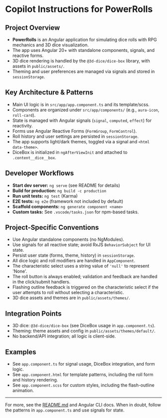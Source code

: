 # Copilot Instructions for PowerRolls

## Project Overview
- **PowerRolls** is an Angular application for simulating dice rolls with RPG mechanics and 3D dice visualization.
- The app uses Angular 20+ with standalone components, signals, and reactive forms.
- 3D dice rendering is handled by the `@3d-dice/dice-box` library, with assets in `public/assets/`.
- Theming and user preferences are managed via signals and stored in `sessionStorage`.

## Key Architecture & Patterns
- Main UI logic is in `src/app/app.component.ts` and its template/scss.
- Components are organized under `src/app/components/` (e.g., `aura-icon`, `roll-card`).
- State is managed with Angular signals (`signal`, `computed`, `effect`) for reactivity.
- Forms use Angular Reactive Forms (`FormGroup`, `FormControl`).
- Roll history and user settings are persisted in `sessionStorage`.
- The app supports light/dark themes, toggled via a signal and `<html data-theme>`.
- DiceBox is initialized in `ngAfterViewInit` and attached to `.content__dice__box`.

## Developer Workflows
- **Start dev server:** `ng serve` (see README for details)
- **Build for production:** `ng build -c production`
- **Run unit tests:** `ng test` (Karma)
- **E2E tests:** `ng e2e` (framework not included by default)
- **Scaffold components:** `ng generate component <name>`
- **Custom tasks:** See `.vscode/tasks.json` for npm-based tasks.

## Project-Specific Conventions
- Use Angular standalone components (no NgModules).
- Use signals for all reactive state; avoid RxJS `BehaviorSubject` for UI state.
- Persist user state (forms, theme, history) in `sessionStorage`.
- All dice logic and roll modifiers are handled in `AppComponent`.
- The characteristic select uses a string value of `'null'` to represent 'None'.
- The roll button is always enabled; validation and feedback are handled in the click/submit handlers.
- Flashing outline feedback is triggered on the characteristic select if the user attempts to roll without selecting a characteristic.
- 3D dice assets and themes are in `public/assets/themes/`.

## Integration Points
- 3D dice: `@3d-dice/dice-box` (see DiceBox usage in `app.component.ts`).
- Theming: theme assets and config in `public/assets/themes/default/`.
- No backend/API integration; all logic is client-side.

## Examples
- See `app.component.ts` for signal usage, DiceBox integration, and form logic.
- See `app.component.html` for template patterns, including the roll form and history rendering.
- See `app.component.scss` for custom styles, including the flash-outline animation.

---

For more, see the [README.md](../README.md) and Angular CLI docs. When in doubt, follow the patterns in `app.component.ts` and use signals for state.
